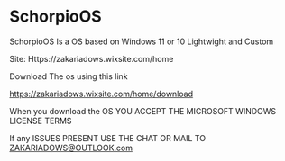 # SchorpioOS
SchorpioOS Is a OS based on Windows 11 or 10 Lightwight and Custom

Site: Https://zakariadows.wixsite.com/home

Download The os using this link

https://zakariadows.wixsite.com/home/download

When you download the OS YOU ACCEPT THE MICROSOFT WINDOWS LICENSE TERMS

If any ISSUES PRESENT USE THE CHAT OR MAIL TO ZAKARIADOWS@OUTLOOK.com

